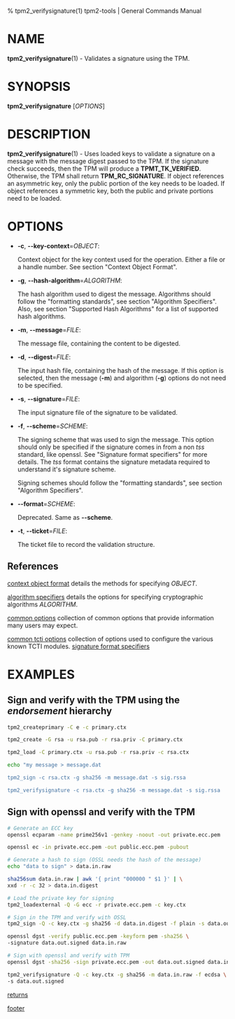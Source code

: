 % tpm2_verifysignature(1) tpm2-tools | General Commands Manual

# NAME

**tpm2_verifysignature**(1) - Validates a signature using the TPM.

# SYNOPSIS

**tpm2_verifysignature** [*OPTIONS*]

# DESCRIPTION

**tpm2_verifysignature**(1) - Uses loaded keys to validate a signature on a
message with the message digest passed to the TPM. If the signature check
succeeds, then the TPM will produce a **TPMT_TK_VERIFIED**. Otherwise, the TPM
shall return **TPM_RC_SIGNATURE**. If object references an asymmetric key, only
the public portion of the key needs to be loaded. If object references a
symmetric key, both the public and private portions need to be loaded.

# OPTIONS

  * **-c**, **\--key-context**=_OBJECT_:

    Context object for the key context used for the operation. Either a file
    or a handle number. See section "Context Object Format".

  * **-g**, **\--hash-algorithm**=_ALGORITHM_:

    The hash algorithm used to digest the message.
    Algorithms should follow the "formatting standards", see section
    "Algorithm Specifiers".
    Also, see section "Supported Hash Algorithms" for a list of supported hash
    algorithms.

  * **-m**, **\--message**=_FILE_:

    The message file, containing the content to be  digested.

  * **-d**, **\--digest**=_FILE_:

    The input hash file, containing the hash of the message. If this option is
    selected, then the message (**-m**) and algorithm (**-g**) options do not
    need to be specified.

  * **-s**, **\--signature**=_FILE_:

    The input signature file of the signature to be validated.

  * **-f**, **\--scheme**=_SCHEME_:

    The signing scheme that was used to sign the message. This option should only
    be specified if the signature comes in from a non *tss* standard, like openssl.
    See "Signature format specifiers" for more details. The *tss* format contains
    the signature metadata required to understand it's signature scheme.

    Signing schemes should follow the "formatting standards", see section
    "Algorithm Specifiers".

  * **\--format**=_SCHEME_:

    Deprecated. Same as **\--scheme**.

  * **-t**, **\--ticket**=_FILE_:

    The ticket file to record the validation structure.

## References

[context object format](common/ctxobj.md) details the methods for specifying
_OBJECT_.

[algorithm specifiers](common/alg.md) details the options for specifying
cryptographic algorithms _ALGORITHM_.

[common options](common/options.md) collection of common options that provide
information many users may expect.

[common tcti options](common/tcti.md) collection of options used to configure
the various known TCTI modules.
[signature format specifiers](common/signature.md)

# EXAMPLES

## Sign and verify with the TPM using the *endorsement* hierarchy
```bash
tpm2_createprimary -C e -c primary.ctx

tpm2_create -G rsa -u rsa.pub -r rsa.priv -C primary.ctx

tpm2_load -C primary.ctx -u rsa.pub -r rsa.priv -c rsa.ctx

echo "my message > message.dat

tpm2_sign -c rsa.ctx -g sha256 -m message.dat -s sig.rssa

tpm2_verifysignature -c rsa.ctx -g sha256 -m message.dat -s sig.rssa
```

## Sign with openssl and verify with the TPM
```bash
# Generate an ECC key
openssl ecparam -name prime256v1 -genkey -noout -out private.ecc.pem

openssl ec -in private.ecc.pem -out public.ecc.pem -pubout

# Generate a hash to sign (OSSL needs the hash of the message)
echo "data to sign" > data.in.raw

sha256sum data.in.raw | awk '{ print "000000 " $1 }' | \
xxd -r -c 32 > data.in.digest

# Load the private key for signing
tpm2_loadexternal -Q -G ecc -r private.ecc.pem -c key.ctx

# Sign in the TPM and verify with OSSL
tpm2_sign -Q -c key.ctx -g sha256 -d data.in.digest -f plain -s data.out.signed

openssl dgst -verify public.ecc.pem -keyform pem -sha256 \
-signature data.out.signed data.in.raw

# Sign with openssl and verify with TPM
openssl dgst -sha256 -sign private.ecc.pem -out data.out.signed data.in.raw

tpm2_verifysignature -Q -c key.ctx -g sha256 -m data.in.raw -f ecdsa \
-s data.out.signed
```

[returns](common/returns.md)

[footer](common/footer.md)
